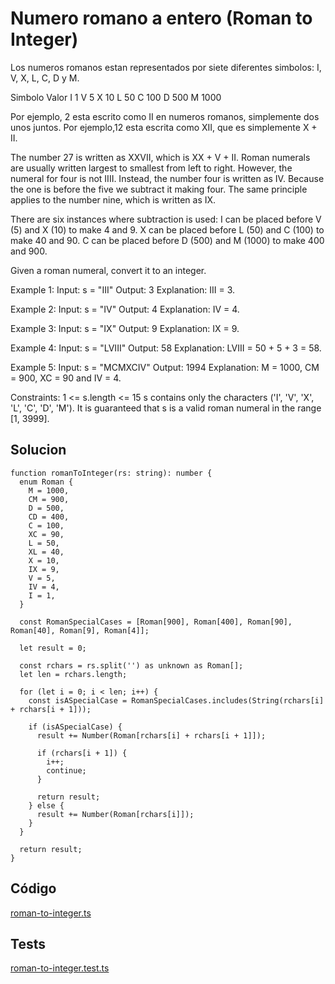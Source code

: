 # Numero romano a entero (Roman to Integer)

Los numeros romanos estan representados por siete diferentes
simbolos: I, V, X, L, C, D y M.

Simbolo  Valor
  I       1
  V       5
  X       10
  L       50
  C       100
  D       500
  M       1000

Por ejemplo, 2 esta escrito como II en numeros romanos, simplemente dos unos juntos. Por ejemplo,12 esta escrita como XII, que es simplemente X + II.

The number 27 is written as XXVII, which is XX + V + II.
Roman numerals are usually written largest to smallest from left to right.
However, the numeral for four is not IIII. Instead,
the number four is written as IV.
Because the one is before the five we subtract it making four.
The same principle applies to the number nine, which is written as IX.

There are six instances where subtraction is used:
  I can be placed before V (5) and X (10) to make 4 and 9.
  X can be placed before L (50) and C (100) to make 40 and 90.
  C can be placed before D (500) and M (1000) to make 400 and 900.

Given a roman numeral, convert it to an integer.

Example 1:
  Input: s = "III"
  Output: 3
  Explanation: III = 3.

Example 2:
  Input: s = "IV"
  Output: 4
  Explanation: IV = 4.

Example 3:
  Input: s = "IX"
  Output: 9
  Explanation: IX = 9.

Example 4:
  Input: s = "LVIII"
  Output: 58
  Explanation: LVIII = 50 + 5 + 3 = 58.

Example 5:
  Input: s = "MCMXCIV"
  Output: 1994
  Explanation: M = 1000, CM = 900, XC = 90 and IV = 4.

Constraints:
  1 <= s.length <= 15
  s contains only the characters ('I', 'V', 'X', 'L', 'C', 'D', 'M').
  It is guaranteed that s is a valid roman numeral in the range [1, 3999].

## Solucion

```typescirpt
function romanToInteger(rs: string): number {
  enum Roman {
    M = 1000,
    CM = 900,
    D = 500,
    CD = 400,
    C = 100,
    XC = 90,
    L = 50,
    XL = 40,
    X = 10,
    IX = 9,
    V = 5,
    IV = 4,
    I = 1,
  }

  const RomanSpecialCases = [Roman[900], Roman[400], Roman[90], Roman[40], Roman[9], Roman[4]];

  let result = 0;

  const rchars = rs.split('') as unknown as Roman[];
  let len = rchars.length;

  for (let i = 0; i < len; i++) {
    const isASpecialCase = RomanSpecialCases.includes(String(rchars[i] + rchars[i + 1]));

    if (isASpecialCase) {
      result += Number(Roman[rchars[i] + rchars[i + 1]]);

      if (rchars[i + 1]) {
        i++;
        continue;
      }

      return result;
    } else {
      result += Number(Roman[rchars[i]]);
    }
  }

  return result;
}
```

## Código
[roman-to-integer.ts](./roman-to-integer.ts)

## Tests
[roman-to-integer.test.ts](./roman-to-integer.test.ts)
